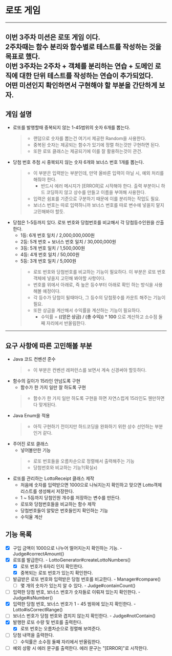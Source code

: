 # 로또 게임

---
이번 3주차 미션은 **로또 게임** 이다.   
2주차때는 함수 분리와 함수별로 테스트를 작성하는 것을 목표로 했다.   
이번 3주차는 2주차 + **객체를 분리하는 연습** + **도메인 로직에 대한 단위 테스트**를 작성하는 연습이 추가되었다.   
어떤 미션인지 확인하면서 구현해야 할 부분을 간단하게 보자.
---   
## 게임 설명

- 로또를 발행할때 중복되지 않는 1-45범위의 숫자 6개를 뽑는다.
  > - 랜덤으로 숫자를 뽑는건 여기서 제공한 Random을 사용한다.   
  > - 중복된 숫자는 제공되는 함수가 있기에 정렬 하는것만 구현하면 된다.
  > - 또한 로또 클래스는 제공되기에 이를 잘 활용하는것이 관건.
- 당첨 번호 추첨 시 중복되지 않는 숫자 6개와 보너스 번호 1개를 뽑는다.
  > - 이 부분은 입력받는 부분인데, 만약 올바른 입력이 아닐 시, 예외 처리를 해줘야 한다.
  >   - 반드시 에러 메시지가 [ERROR]로 시작해야 한다. 출력 부분이니 하드 코딩하지 않고 상수를 만들고 이름을 부여해 사용한다.
  > - 입력은 쉼표를 기준으로 구분하기 때문에 이를 분리하는 작업도 필요.
  > - 보너스 번호는 따로 입력하니까 보너스 번호를 따로 변수에 넣을지 말지 고민해봐야 할듯.
- 당첨은 1-5등까지 있다. 로또 번호와 당첨번호를 비교해서 각 당첨등수인원을 산출한다.
  - 1등: 6개 번호 일치 / 2,000,000,000원
  - 2등: 5개 번호 + 보너스 번호 일치 / 30,000,000원
  - 3등: 5개 번호 일치 / 1,500,000원
  - 4등: 4개 번호 일치 / 50,000원
  - 5등: 3개 번호 일치 / 5,000원
  > - 로또 번호와 당첨번호를 비교하는 기능이 필요하다. 이 부분은 로또 번호 객체에 넣을지 고민해 봐야할 사항이다.
  > - 번호를 위에서 아래로, 즉 높은 등수부터 아래로 확인 하는 방식을 사용해볼 예정이다.
  > - 각 등수가 당첨이 될때마다, 그 등수의 당첨횟수를 카운트 해주는 기능이 필요.
  > - 또한 상금을 계산해서 수익률을 계산하는 기능이 필요하다.
  >   - 수익률 = **((얻은 상금) / (총 수익)) * 100** 으로 계산하고 소수점 둘째 자리에서 반올림한다.
---   
## 요구 사항에 따른 고민해볼 부분
- Java 코드 컨벤션 준수
  > - 이 부분은 컨벤션 레퍼런스를 보면서 계속 신경써야 할듯하다.
- 함수의 길이가 15라인 안넘도록 구현
  - 함수가 한 가지 일만 잘 하도록 구현
  > - 함수가 한 가지 일만 하도록 구현을 하면 자연스럽게 15라인도 웬만하면 다 맞게된다.
- Java Enum을 적용
  > - 아직 구현하기 전이지만 하드코딩을 완화하기 위한 상수 선언하는 부분인거 같다.
- 주어진 로또 클래스
  - 넣어볼만한 기능
  > - 로또 번호들을 오름차순으로 정렬해서 출력해주는 기능
  > - 당첨번호와 비교하는 기능?(확실x)
- 로또를 관리하는 LottoReceipt 클래스 제작
  - 처음에 숫자를 입력받으면 1000으로 나눠지는지 확인하고 맞으면 Lotto객체 리스트를 생성해서 저장한다.
  - 1 ~ 5등까지 당첨인원 개수를 저장하는 변수를 만든다.
  - 로또와 당첨번호들을 비교하는 함수 제작
  - 당첨번호들이 알맞은 번호들인지 확인하는 기능
  - 수익율 계산

## 기능 목록
- [x] 구입 금액이 1000으로 나누어 떨어지는지 확인하는 기능. - Judge#correctAmount()
- [x] 로또를 발급한다. - LottoGenerator#createLottoNumbers()
  - [x] 로또 번호가 6자리 인지 확인한다.
  - [x] 중복되는 로또 번호가 있는지 확인한다.
- [ ] 발급받은 로또 번호와 입력받은 당첨 번호를 비교한다. - Manager#compare()
  - [ ] 몇 개의 숫자가 있는지 알 수 있다. - Judge#containCount()  
- [ ] 입력한 당첨 번호, 보너스 번호가 숫자들로 이뤄져 있는지 확인한다. - Judge#isNumber()
- [x] 입력한 당첨 번호, 보너스 번호가 1 - 45 범위에 있는지 확인한다. - Lotto#isCorrectRange()
- [ ] 보너스 번호가 당첨 번호와 겹치지 않는지 확인한다. - Judge#notContain()
- [x] 발행한 로또 수량 및 번호를 출력한다.
  - [x] 로또 번호는 오름차순으로 정렬해 보여준다.
- [ ] 당첨 내역을 출력한다.
  - [ ] 수익률은 소수점 둘째 자리에서 반올림한다.
- [ ] 예외 상황 시 에러 문구를 출력한다. 에러 문구는 "[ERROR]"로 시작한다.